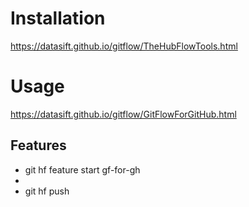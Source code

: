 # Installation

https://datasift.github.io/gitflow/TheHubFlowTools.html

# Usage

https://datasift.github.io/gitflow/GitFlowForGitHub.html

## Features

- git hf feature start gf-for-gh
- <make changes and commit them>
- git hf push
